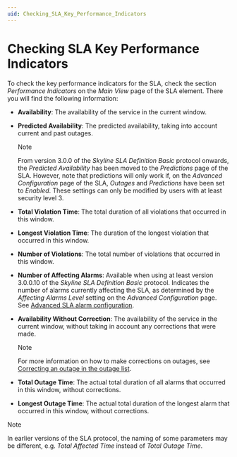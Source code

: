```yaml
---
uid: Checking_SLA_Key_Performance_Indicators
---
```


# Checking SLA Key Performance Indicators

To check the key performance indicators for the SLA, check the section *Performance Indicators* on the *Main View* page of the SLA element. There you will find the following information:

- **Availability**: The availability of the service in the current window.

- **Predicted Availability**: The predicted availability, taking into account current and past outages.

  > [!NOTE]
  > From version 3.0.0 of the *Skyline SLA Definition Basic* protocol onwards, the *Predicted Availability* has been moved to the *Predictions* page of the SLA. However, note that predictions will only work if, on the *Advanced Configuration* page of the SLA, *Outages* and *Predictions* have been set to *Enabled*. These settings can only be modified by users with at least security level 3.

- **Total Violation Time**: The total duration of all violations that occurred in this window.

- **Longest Violation Time**: The duration of the longest violation that occurred in this window.

- **Number of Violations**: The total number of violations that occurred in this window.

- **Number of Affecting Alarms**: Available when using at least version 3.0.0.10 of the *Skyline SLA Definition Basic* protocol. Indicates the number of alarms currently affecting the SLA, as determined by the *Affecting Alarms Level* setting on the *Advanced Configuration* page. See [Advanced SLA alarm configuration](xref:Configuring_the_alarm_settings_for_an_SLA#advanced-sla-alarm-configuration).

- **Availability Without Correction**: The availability of the service in the current window, without taking in account any corrections that were made.

  > [!NOTE]
  > For more information on how to make corrections on outages, see [Correcting an outage in the outage list](xref:Correcting_an_outage_in_the_outage_list).

- **Total Outage Time**: The actual total duration of all alarms that occurred in this window, without corrections.

- **Longest Outage Time**: The actual total duration of the longest alarm that occurred in this window, without corrections.

> [!NOTE]
> In earlier versions of the SLA protocol, the naming of some parameters may be different, e.g. *Total Affected Time* instead of *Total Outage Time*.
